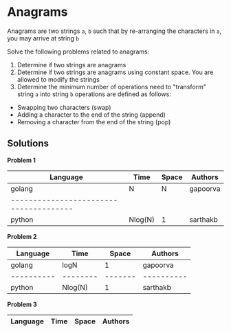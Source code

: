 # Anagrams

Anagrams are two strings `a`, `b` such that by re-arranging the characters in `a`, you may arrive at string `b`

Solve the following problems related to anagrams:

1. Determine if two strings are anagrams
2. Determine if two strings are anagrams using constant space. You are allowed to modify the strings
3. Determine the minimum number of operations need to "transform" string `a` into string `b` operations are defined as follows:

* Swapping two characters (swap)
* Adding a character to the end of the string (append)
* Removing a character from the end of the string (pop)

## Solutions

**Problem 1**

| Language | Time   | Space | Authors  |
|----------|--------|-------|----------|
| golang   | N      | N     | gapoorva |
|--------------------------------------|
| python   | Nlog(N)| 1     | sarthakb |

**Problem 2**

| Language | Time   | Space | Authors  |
|----------|--------|-------|----------|
| golang   | logN   | 1     | gapoorva |
|----------|--------|-------|----------|
| python   | Nlog(N)| 1     | sarthakb |

**Problem 3**

| Language | Time   | Space | Authors  |
|----------|--------|-------|----------|

